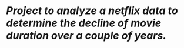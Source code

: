 # ***Project to analyze a netflix data to determine the decline of movie duration over a couple of years.*** 
